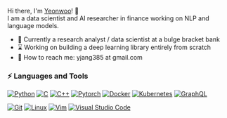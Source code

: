 Hi there, I'm [Yeonwoo](https://yoenoo.github.io/)! 👋<br/>
I am a data scientist and AI researcher in finance working on NLP and language models.

- 💼 Currently a research analyst / data scientist at a bulge bracket bank
- ⌛ Working on building a deep learning library entirely from scratch
- 📩 How to reach me: yjang385 at gmail.com
  
### ⚡ Languages and Tools
<div>
  
[![Python](https://img.shields.io/badge/-Python-3776AB?style=flat-square&logo=Python&logoColor=white)]()
[![C](https://img.shields.io/badge/C-00599C?style=flat-square&logo=c&logoColor=white)]()
[![C++](https://img.shields.io/badge/C++-%2300599C.svg?style=flat-square&logo=c%2B%2B&logoColor=white)]()
[![Pytorch](https://img.shields.io/badge/-Pytorch-EE4C2C?style=flat-square&logo=PyTorch&logoColor=white)]()
[![Docker](https://img.shields.io/badge/-Docker-2496ED?style=flat-square&logo=Docker&logoColor=white)]()
[![Kubernetes](https://img.shields.io/badge/kubernetes-%23326ce5.svg?style=flat-square&logo=kubernetes&logoColor=white)]()
[![GraphQL](https://img.shields.io/badge/-GraphQL-E10098?style=flat-square&logo=graphql&logoColor=white)]()

[![Git](https://img.shields.io/badge/git-%23F05033.svg?style=flat-square&logo=git&logoColor=white)]()
[![Linux](https://img.shields.io/badge/-Linux-FCC624?style=flat-square&logo=Linux&logoColor=white)]()
[![Vim](https://img.shields.io/badge/VIM-%2311AB00.svg?style=flat-square&logo=vim&logoColor=white)]()
[![Visual Studio Code](https://img.shields.io/badge/Visual%20Studio%20Code-0078d7.svg?style=flat-square&logo=visual-studio-code&logoColor=white)]()

</div>
